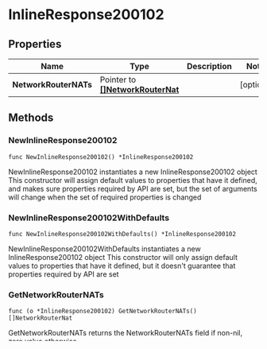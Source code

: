 # InlineResponse200102

## Properties

Name | Type | Description | Notes
------------ | ------------- | ------------- | -------------
**NetworkRouterNATs** | Pointer to [**[]NetworkRouterNat**](NetworkRouterNat.md) |  | [optional] 

## Methods

### NewInlineResponse200102

`func NewInlineResponse200102() *InlineResponse200102`

NewInlineResponse200102 instantiates a new InlineResponse200102 object
This constructor will assign default values to properties that have it defined,
and makes sure properties required by API are set, but the set of arguments
will change when the set of required properties is changed

### NewInlineResponse200102WithDefaults

`func NewInlineResponse200102WithDefaults() *InlineResponse200102`

NewInlineResponse200102WithDefaults instantiates a new InlineResponse200102 object
This constructor will only assign default values to properties that have it defined,
but it doesn't guarantee that properties required by API are set

### GetNetworkRouterNATs

`func (o *InlineResponse200102) GetNetworkRouterNATs() []NetworkRouterNat`

GetNetworkRouterNATs returns the NetworkRouterNATs field if non-nil, zero value otherwise.

### GetNetworkRouterNATsOk

`func (o *InlineResponse200102) GetNetworkRouterNATsOk() (*[]NetworkRouterNat, bool)`

GetNetworkRouterNATsOk returns a tuple with the NetworkRouterNATs field if it's non-nil, zero value otherwise
and a boolean to check if the value has been set.

### SetNetworkRouterNATs

`func (o *InlineResponse200102) SetNetworkRouterNATs(v []NetworkRouterNat)`

SetNetworkRouterNATs sets NetworkRouterNATs field to given value.

### HasNetworkRouterNATs

`func (o *InlineResponse200102) HasNetworkRouterNATs() bool`

HasNetworkRouterNATs returns a boolean if a field has been set.


[[Back to Model list]](../README.md#documentation-for-models) [[Back to API list]](../README.md#documentation-for-api-endpoints) [[Back to README]](../README.md)


